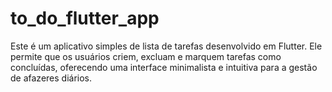 # to_do_flutter_app
 Este é um aplicativo simples de lista de tarefas desenvolvido em Flutter. Ele permite que os usuários criem, excluam e marquem tarefas como concluídas, oferecendo uma interface minimalista e intuitiva para a gestão de afazeres diários.
